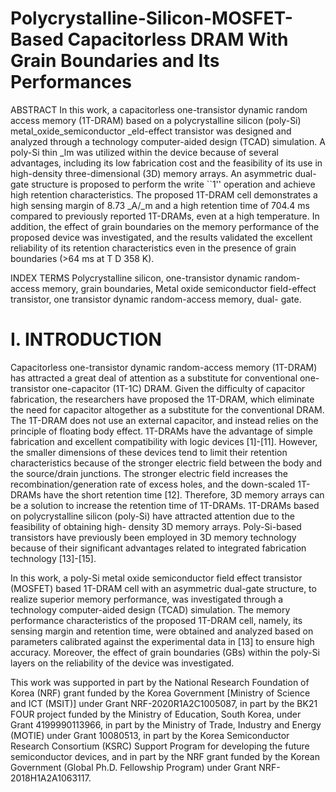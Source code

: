 # Polycrystalline-Silicon-MOSFET-Based Capacitorless DRAM With Grain Boundaries and Its Performances

ABSTRACT In this work, a capacitorless one-transistor dynamic random access memory (1T-DRAM) based
on a polycrystalline silicon (poly-Si) metal_oxide_semiconductor _eld-effect transistor was designed and
analyzed through a technology computer-aided design (TCAD) simulation. A poly-Si thin _lm was utilized
within the device because of several advantages, including its low fabrication cost and the feasibility of its
use in high-density three-dimensional (3D) memory arrays. An asymmetric dual-gate structure is proposed
to perform the write ``1'' operation and achieve high retention characteristics. The proposed 1T-DRAM cell
demonstrates a high sensing margin of 8.73 _A/_m and a high retention time of 704.4 ms compared to
previously reported 1T-DRAMs, even at a high temperature. In addition, the effect of grain boundaries on
the memory performance of the proposed device was investigated, and the results validated the excellent
reliability of its retention characteristics even in the presence of grain boundaries (>64 ms at T D 358 K).

INDEX TERMS Polycrystalline silicon, one-transistor dynamic random-access memory, grain boundaries,
Metal oxide semiconductor field-effect transistor, one transistor dynamic random-access memory, dual-
gate.

# I. INTRODUCTION
Capacitorless one-transistor dynamic random-access memory (1T-DRAM) has attracted a great deal of attention as a substitute for conventional one-transistor one-capacitor (1T-1C) DRAM. Given the difficulty of capacitor fabrication, the researchers have proposed the 1T-DRAM, which eliminate the need for capacitor altogether as a substitute for the conventional DRAM. The 1T-DRAM does not use an external capacitor, and instead relies on the principle of floating body effect. 1T-DRAMs have the advantage of simple fabrication and excellent compatibility with logic devices [1]-[11]. However, the smaller dimensions of these devices tend to limit their retention characteristics because of the stronger electric field between the body and the source/drain junctions. The stronger electric field increases the recombination/generation rate of excess holes, and the down-scaled 1T-DRAMs have the short retention time [12]. Therefore, 3D memory arrays can be a solution to increase the retention time of 1T-DRAMs. 1T-DRAMs based on polycrystalline silicon (poly-Si) have attracted attention due to the feasibility of obtaining high- density 3D memory arrays. Poly-Si-based transistors have previously been employed in 3D memory technology because of their significant advantages related to integrated fabrication technology [13]-[15].

In this work, a poly-Si metal oxide semiconductor field effect transistor (MOSFET) based 1T-DRAM cell with
an asymmetric dual-gate structure, to realize superior memory performance, was investigated through a technology computer-aided design (TCAD) simulation. The memory performance characteristics of the proposed 1T-DRAM cell, namely, its sensing margin and retention time, were obtained and analyzed based on parameters calibrated against the experimental data in [13] to ensure high accuracy. Moreover, the effect of grain boundaries (GBs) within the poly-Si layers on the reliability of the device was investigated.

This work was supported in part by the National Research Foundation of Korea (NRF) grant funded by the Korea Government [Ministry of
Science and ICT (MSIT)] under Grant NRF-2020R1A2C1005087, in part by the BK21 FOUR project funded by the Ministry of Education,
South Korea, under Grant 4199990113966, in part by the Ministry of Trade, Industry and Energy (MOTIE) under Grant 10080513, in part
by the Korea Semiconductor Research Consortium (KSRC) Support Program for developing the future semiconductor devices, and in part
by the NRF grant funded by the Korean Government (Global Ph.D. Fellowship Program) under Grant NRF-2018H1A2A1063117.

